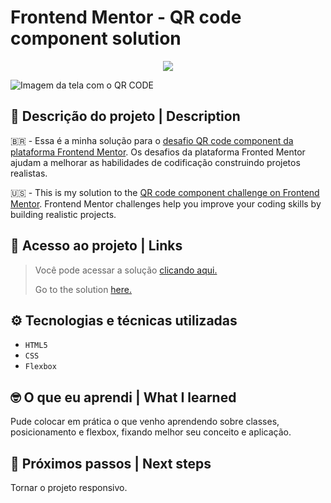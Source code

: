 # Frontend Mentor - QR code component solution

<p align="center"><img src="https://img.shields.io/badge/STATUS-EM%20DESENVOLVIMENTO-orange"/></p>

![Imagem da tela com o QR CODE](https://user-images.githubusercontent.com/109491188/217985232-8a28bb60-6606-4260-a346-deb07f8e03a6.png)

<h2>📝 Descrição do projeto | Description</h2>

:brazil: - Essa é a minha solução para o [desafio QR code component da plataforma Frontend Mentor](https://www.frontendmentor.io/challenges/qr-code-component-iux_sIO_H). Os desafios da plataforma Fronted Mentor ajudam a melhorar as habilidades de codificação construindo projetos realistas.

:us: - This is my solution to the [QR code component challenge on Frontend Mentor](https://www.frontendmentor.io/challenges/qr-code-component-iux_sIO_H). Frontend Mentor challenges help you improve your coding skills by building realistic projects.

<h2>📁 Acesso ao projeto | Links</h2>

> <p>Você pode acessar a solução <a href="https://gabrieleglvs.github.io/qr-code-component/">clicando aqui.</a></p>
> <p>Go to the solution <a href="https://gabrieleglvs.github.io/qr-code-component/">here.</a></p>

<h2>⚙️ Tecnologias e técnicas utilizadas</h2>

- ``HTML5``
- ``CSS``
- ``Flexbox``

<h2>🤓 O que eu aprendi | What I learned</h2>

<p>Pude colocar em prática o que venho aprendendo sobre classes, posicionamento e flexbox, fixando melhor seu conceito e aplicação.</p>

<h2>👣 Próximos passos | Next steps</h2>

<p>Tornar o projeto responsivo.</p>
